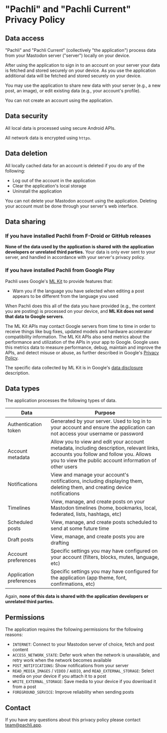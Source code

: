 # "Pachli" and "Pachli Current" Privacy Policy

## Data access

"Pachli" and "Pachli Current" (collectively "the application") process data from your Mastodon server ("server") locally on your device.

After using the application to sign in to an account on your server your data is fetched and stored securely on your device. As you use the application additional data will be fetched and stored securely on your device.

You may use the application to share new data with your server (e.g., a new post, an image), or edit existing data (e.g., your account's profile).

You can not create an account using the application.

## Data security

All local data is processed using secure Android APIs.

All network data is encrypted using `https`.

## Data deletion

All locally cached data for an account is deleted if you do any of the following:

- Log out of the account in the application
- Clear the application's local storage
- Uninstall the application

You can not delete your Mastodon account using the application. Deleting your account must be done through your server's web interface.

## Data sharing

### If you have installed Pachli from F-Droid or GitHub releases

**None of the data used by the application is shared with the application developers or unrelated third parties.** Your data is only ever sent to your server, and handled in accordance with your server's privacy policy.

### If you have installed Pachli from Google Play

Pachli uses Google's [ML Kit](https://developers.google.com/ml-kit) to provide features that:

- Warn you if the language you have selected when editing a post appears to be different from the language you used

When Pachli does this all of the data you have provided (e.g., the content you are posting) is processed on your device, and **ML Kit does not send that data to Google servers**.

The ML Kit APIs may contact Google servers from time to time in order to receive things like bug fixes, updated models and hardware accelerator compatibility information. The ML Kit APIs also send metrics about the performance and utilization of the APIs in your app to Google. Google uses this metrics data to measure performance, debug, maintain and improve the APIs, and detect misuse or abuse, as further described in Google's [Privacy Policy](https://policies.google.com/privacy).

The specific data collected by ML Kit is in Google's [data disclosure](https://developers.google.com/ml-kit/android-data-disclosure) description.

## Data types

The application processes the following types of data.

| Data                    | Purpose                                                                                                                                                                                       |
| ----------------------- |-----------------------------------------------------------------------------------------------------------------------------------------------------------------------------------------------|
| Authentication token    | Generated by your server. Used to log in to your account and ensure the application can not access your username or password                                                                  |
| Account metadata        | Allow you to view and edit your account metadata, including description, relevant links, accounts you follow and follow you. Allows you to view the public account information of other users |
| Notifications           | View and manage your account's notifications, including displaying them, deleting them, and creating device notifications                                                                     |
| Timelines               | View, manage, and create posts on your Mastodon timelines (home, bookmarks, local, federated, lists, hashtags, etc)                                                                           |
| Scheduled posts         | View, manage, and create posts scheduled to send at some future time                                                                                                                          |
| Draft posts             | View, manage, and create posts you are drafting                                                                                                                                               |
| Account preferences     | Specific settings you may have configured on your account (filters, blocks, mutes, language, etc)                                                                                             |
| Application preferences | Specific settings you may have configured for the application (app theme, font, confirmations, etc)                                                                                           |

Again, **none of this data is shared with the application developers or unrelated third parties.**

## Permissions

The application requires the following permissions for the following reasons:

- `INTERNET`: Connect to your Mastodon server of choice, fetch and post content
- `ACCESS_NETWORK_STATE`: Defer work when the network is unavailable, and retry work when the network becomes available
- `POST_NOTIFICATIONS`: Show notifications from your server
- `READ_MEDIA_IMAGES` / `VIDEO` / `AUDIO`, and `READ_EXTERNAL_STORAGE`: Select media on your device if you attach it to a post
- `WRITE_EXTERNAL_STORAGE`: Save media to your device if you download it from a post
- `FOREGROUND_SERVICE`: Improve reliability when sending posts

## Contact

If you have any questions about this privacy policy please contact [team@pachli.app](mailto:team@pachli.app).

